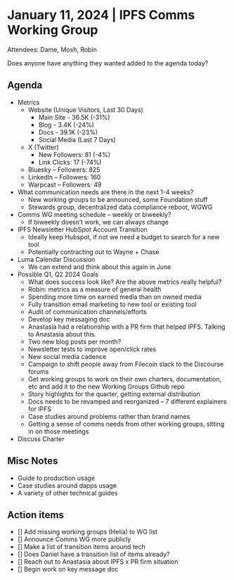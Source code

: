 # January 11, 2024 | IPFS Comms Working Group
Attendees: Dame, Mosh, Robin

Does anyone have anything they wanted added to the agenda today?

## Agenda

- Metrics
  - Website (Unique Visitors, Last 30 Days)
    - Main Site - 36.5K (-31%)
    - Blog - 3.4K (-24%)
    - Docs - 39.1K (-23%)
    - Social Media (Last 7 Days)
  - X (Twitter)
    - New Followers: 81 (-4%)
    - Link Clicks: 17 (-74%)
  - Bluesky – Followers: 825
  - LinkedIn – Followers: 160
  - Warpcast – Followers: 49
- What communication needs are there in the next 1-4 weeks?
  - New working groups to be announced, some Foundation stuff
  - Stewards group, decentralized data compliance reboot, WGWG
- Comms WG meeting schedule – weekly or biweekly?
  - If biweekly doesn’t work, we can always change
- IPFS Newsletter HubSpot Account Transition
  - Ideally keep Hubspot, if not we need a budget to search for a new tool
  - Potentially contracting out to Wayne + Chase
- Luma Calendar Discussion
  - We can extend and think about this again in June
- Possible Q1, Q2 2024 Goals
  - What does success look like? Are the above metrics really helpful?
  - Robin: metrics as a measure of general health
  - Spending more time on earned media than on owned media
  - Fully transition email marketing to new tool or existing tool
  - Audit of communication channels/efforts
  - Develop key messaging doc
  - Anastasia had a relationship with a PR firm that helped IPFS. Talking to Anastasia about this.
  - Two new blog posts per month?
  - Newsletter tests to improve open/click rates
  - New social media cadence
  - Campaign to shift people away from Filecoin slack to the Discourse forums
  - Get working groups to work on their own charters, documentation, etc and add it to the new Working Groups Github repo
  - Story highlights for the quarter, getting external distribution
  - Docs needs to be revamped and reorganized – 7 different explainers for IPFS
  - Case studies around problems rather than brand names
  - Getting a sense of comms needs from other working groups, sitting in on those meetings
- Discuss Charter

## Misc Notes
- Guide to production usage
- Case studies around dapps usage
- A variety of other technical guides 

## Action items
- [] Add missing working groups (Helia) to WG list
- [] Announce Comms WG more publicly
- [] Make a list of transition items around tech
- [] Does Daniel have a transition list of items already? 
- [] Reach out to Anastasia about IPFS x PR firm situation
- [] Begin work on key message doc
